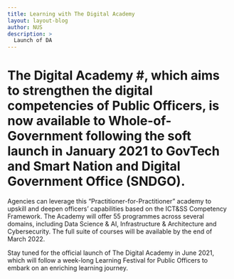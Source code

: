 ```yaml
---
title: Learning with The Digital Academy
layout: layout-blog
author: NUS
description: >
  Launch of DA
---
```


# The Digital Academy #, which aims to strengthen the digital competencies of Public Officers, is now available to Whole-of-Government following the soft launch in January 2021 to GovTech and Smart Nation and Digital Government Office (SNDGO).

Agencies can leverage this “Practitioner-for-Practitioner” academy to upskill and deepen officers’ capabilities based on the ICT&SS Competency Framework. The Academy will offer 55 programmes across several domains, including Data Science & AI, Infrastructure & Architecture and Cybersecurity. The full suite of courses will be available by the end of March 2022. 

Stay tuned for the official launch of The Digital Academy in June 2021, which will follow a week-long Learning Festival for Public Officers to embark on an enriching learning journey.
